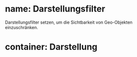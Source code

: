 ﻿# name: Darstellungsfilter

Darstellungsfilter setzen, um die Sichtbarkeit von Geo-Objekten einzuschränken.

# container: Darstellung

